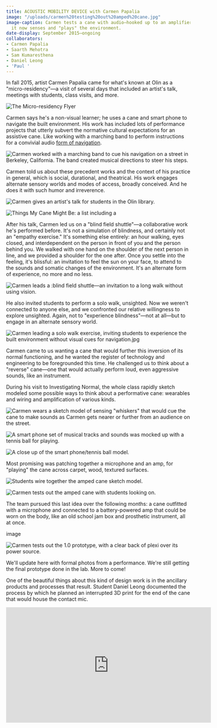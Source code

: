 ```yaml
---
title: ACOUSTIC MOBILITY DEVICE with Carmen Papalia
image: "/uploads/carmen%20testing%20out%20amped%20cane.jpg"
image-caption: Carmen tests a cane with audio—hooked up to an amplifier and microphone,
  it now senses and "plays" the environment.
date-display: September 2015–ongoing
collaborators:
- Carmen Papalia
- Saarth Mehotra
- Sam Kumaresthena
- Daniel Leong
- 'Paul '
---
```


In fall 2015, artist Carmen Papalia came for what's known at Olin as a "micro-residency"—a visit of several days that included an artist's talk, meetings with students, class visits, and more.

![The Micro-residency Flyer](/uploads/Microresidency%2520Flyer.jpg)

Carmen says he's a non-visual learner; he uses a cane and smart phone to navigate the built environment. His work has included lots of performance projects that utterly subvert the normative cultural expectations for an assistive cane. Like working with a marching band to perform instructions for a convivial audio [form of navigation](http://www.bbc.com/news/blogs-ouch-31749643).

![Carmen worked with a marching band to cue his navigation on a street in Berkeley, California. The band created musical directions to steer his steps.](/uploads/carmen%2520marching%2520band.jpg)

Carmen told us about these precedent works and the context of his practice in general, which is social, durational, and theatrical. His work engages alternate sensory worlds and modes of access, broadly conceived. And he does it with such humor and irreverence.

![Carmen gives an artist's talk for students in the Olin library.](/uploads/carmen%2520artists%2520talk.jpg)

![Things My Cane Might Be: a list including a ](/uploads/things%2520my%2520cane%2520might%2520be.jpg)

After his talk, Carmen led us on a "blind field shuttle"—a collaborative work he's performed before. It's not a simulation of blindness, and certainly not an "empathy exercise." It's something else entirely: an hour walking, eyes closed, and interdependent on the person in front of you and the person behind you. We walked with one hand on the shoulder of the next person in line, and we provided a shoulder for the one after. Once you settle into the feeling, it's blissful: an invitation to feel the sun on your face, to attend to the sounds and somatic changes of the environment. It's an alternate form of experience, no more and no less.

![Carmen leads a :blind field shuttle—an invitation to a long walk without using vision.](/uploads/carmen%2520blind%2520field%2520shuttle.jpg)

He also invited students to perform a solo walk, unsighted. Now we weren't connected to anyone else, and we confronted our relative willingness to explore unsighted. Again, not to "experience blindness"—not at all—but to engage in an alternate sensory world. 

![Carmen leading a solo walk exercise, inviting students to experience the built environment without visual cues for navigation.jpg](/uploads/Carmen%2520leading%2520solo%2520walk.jpg)

Carmen came to us wanting a cane that would further this inversion of its normal functioning, and he wanted the register of technology and engineering to be foregrounded this time. He challenged us to think about a "reverse" cane—one that would actually perform loud, even aggressive sounds, like an instrument. 

During his visit to Investigating Normal, the whole class rapidly sketch modeled some possible ways to think about a performative cane: wearables and wiring and amplification of various kinds.

![Carmen wears a sketch model of sensing "whiskers" that would cue the cane to make sounds as Carmen gets nearer or further from an audience on the street.](/uploads/carmen%2520wearable%2520prototype.jpg)

![A smart phone set of musical tracks and sounds was mocked up with a tennis ball for playing.](/uploads/close%2520up%2520of%2520phone-performing%2520cane.jpg)

![A close up of the smart phone/tennis ball model.](/uploads/prototype%2520tennis%2520ball%2520iphone.jpg)

Most promising was patching together a microphone and an amp, for "playing" the cane across carpet, wood, textured surfaces.

![Students wire together the amped cane sketch model.](/uploads/prototype%2520patching%2520together%2520amp.jpg)

![Carmen tests out the amped cane with students looking on.](/uploads/carmen%2520testing%2520out%2520amped%2520cane.jpg)

The team pursued this last idea over the following months: a cane outfitted with a microphone and connected to a battery-powered amp that could be worn on the body, like an old school jam box and prosthetic instrument, all at once.

image

![Carmen tests out the 1.0 prototype, with a clear back of plexi over its power source.](/uploads/carmen%2520with%25202.0%2520clear%2520back.jpg)

We'll update here with formal photos from a performance. We're still getting the final prototype done in the lab. More to come!

One of the beautiful things about this kind of design work is in the ancillary products and processes that result. Student Daniel Leong documented the process by which he planned an interrupted 3D print for the end of the cane that would house the contact mic.

<iframe width="560" height="315" src="https://www.youtube.com/embed/DwMxNXXVZuo" frameborder="0" allowfullscreen></iframe>